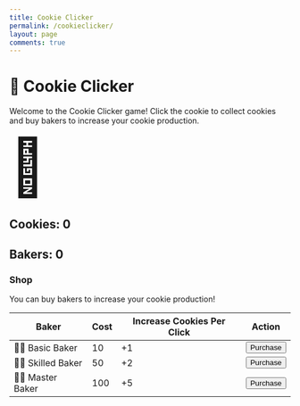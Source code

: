 ```yaml
---
title: Cookie Clicker
permalink: /cookieclicker/
layout: page
comments: true
---
```


# 🍪 Cookie Clicker

Welcome to the Cookie Clicker game! Click the cookie to collect cookies and buy bakers to increase your cookie production.

<div id="cookie" style="font-size: 100px; cursor: pointer;">🍪</div>
<audio id="clickSound" src="assets/ka-ching.mp3" preload="auto"></audio>

## Cookies: <span id="cookieCount">0</span>

## Bakers: <span id="bakerCount">0</span>

### Shop

You can buy bakers to increase your cookie production!

| Baker          | Cost | Increase Cookies Per Click | Action |
|----------------|------|----------------------------|--------|
| 👩‍🍳 Basic Baker  | 10   | +1                         | <button onclick="purchaseBaker(10, 1)">Purchase</button> |
| 👨‍🍳 Skilled Baker | 50   | +2                         | <button onclick="purchaseBaker(50, 2)">Purchase</button> |
| 👩‍🍳 Master Baker  | 100  | +5                         | <button onclick="purchaseBaker(100, 5)">Purchase</button> |

<script>
    let cookieCount = 0;
    let bakerCount = 0;
    let cookiesPerClick = 1;

    const cookieCountElement = document.getElementById("cookieCount");
    const bakerCountElement = document.getElementById("bakerCount");
    const cookieElement = document.getElementById("cookie");
    var clickSound = document.getElementById("clickSound");
    clickSound.playbackRate = 3;

    cookieElement.addEventListener("click", () => {
        clickSound.play();
        cookieCount += cookiesPerClick;
        cookieCountElement.innerText = cookieCount;
    });

    function purchaseBaker(cost, increase) {
        if (cookieCount >= cost) {
            cookieCount -= cost;
            bakerCount += 1;
            cookiesPerClick += increase;
            cookieCountElement.innerText = cookieCount;
            bakerCountElement.innerText = bakerCount;
        } else {
            alert("Not enough cookies!");
        }
    }
</script>
